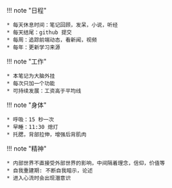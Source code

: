 
!!! note "日程"

    * 每天休息时间：笔记回顾，发呆，小说，听经
    * 每天结尾：github 提交
    * 每周：追踪前端动态，看新闻，视频
    * 每年：更新学习来源

!!! note "工作"

    * 本笔记为大脑外挂
    * 每次只加一个功能
    * 可持续发展：工资高于平均线

!!! note "身体"

    * 呼吸：15 秒一次
    * 早睡：11:30 熄灯
    * 托腮，背部拉伸，增强后背肌肉


!!! note "精神"

    * 内部世界不直接受外部世界的影响，中间隔着理念，信仰，价值等
    * 自我重建期: 不断自我暗示，论述
    * 进入心流时会出现潜意识



